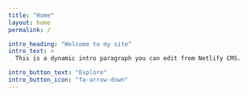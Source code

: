 ```yaml
---
title: "Home"
layout: home
permalink: /

intro_heading: "Welcome to my site"
intro_text: >
  This is a dynamic intro paragraph you can edit from Netlify CMS.

intro_button_text: "Explore"
intro_button_icon: "fa-arrow-down"
---
```


